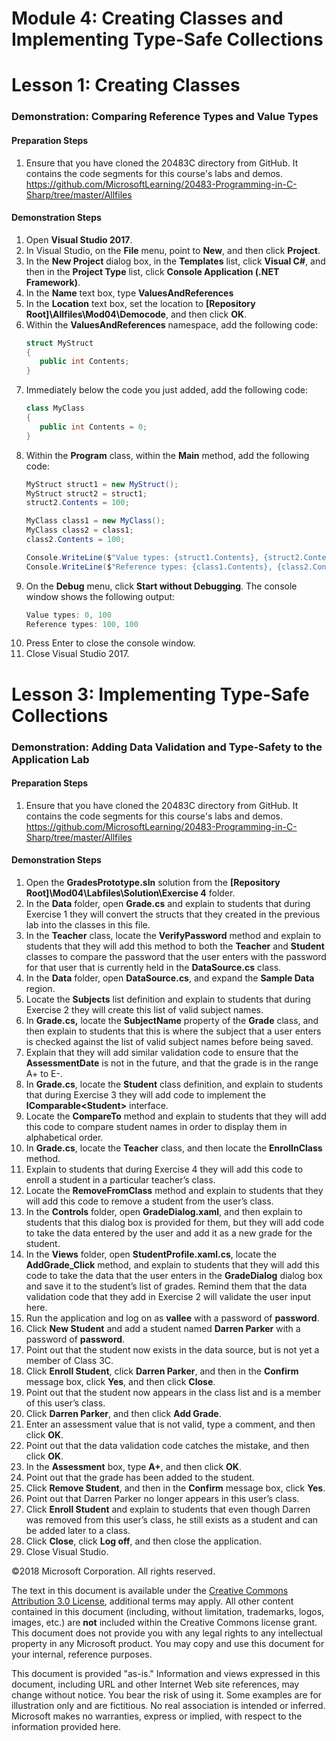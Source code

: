 # Module 4: Creating Classes and Implementing Type-Safe Collections

# Lesson 1: Creating Classes

### Demonstration: Comparing Reference Types and Value Types

#### Preparation Steps

1. Ensure that you have cloned the 20483C directory from GitHub. It contains the code segments for this course's labs and demos. https://github.com/MicrosoftLearning/20483-Programming-in-C-Sharp/tree/master/Allfiles

#### Demonstration Steps

1. Open **Visual Studio 2017**.
2. In Visual Studio, on the **File** menu, point to **New**, and then click
    **Project**.
3. In the **New Project** dialog box, in the **Templates** list, click **Visual
    C\#**, and then in the **Project Type** list, click **Console Application (.NET Framework)**.
4. In the **Name** text box, type **ValuesAndReferences**
5. In the **Location** text box, set the location to **[Repository Root]\\Allfiles\\Mod04\\Democode**,
    and then click **OK**.
6. Within the **ValuesAndReferences** namespace, add the following code:
    ```cs
    struct MyStruct
    {
       public int Contents;
    }
    ```
7.	Immediately below the code you just added, add the following code:
    ```cs
    class MyClass
    {
       public int Contents = 0;
    }
    ```
8.	Within the **Program** class, within the **Main** method, add the following code:
    ```cs
    MyStruct struct1 = new MyStruct();
    MyStruct struct2 = struct1;
    struct2.Contents = 100;

    MyClass class1 = new MyClass();
    MyClass class2 = class1;
    class2.Contents = 100;

    Console.WriteLine($"Value types: {struct1.Contents}, {struct2.Contents}");
    Console.WriteLine($"Reference types: {class1.Contents}, {class2.Contents}");
    ```
9.  On the **Debug** menu, click **Start without Debugging**. The console window
    shows the following output:
    ```cs
    Value types: 0, 100
    Reference types: 100, 100
    ```
10.	Press Enter to close the console window.
11.	Close Visual Studio 2017.



# Lesson 3: Implementing Type-Safe Collections

### Demonstration: Adding Data Validation and Type-Safety to the Application Lab

#### Preparation Steps

1. Ensure that you have cloned the 20483C directory from GitHub. It contains the code segments for this course's labs and demos. https://github.com/MicrosoftLearning/20483-Programming-in-C-Sharp/tree/master/Allfiles

#### Demonstration Steps

1. Open the **GradesPrototype.sln** solution from the
    **[Repository Root]\\Mod04\\Labfiles\\Solution\\Exercise 4** folder.
2. In the **Data** folder, open **Grade.cs** and explain to students that
    during Exercise 1 they will convert the structs that they created in the
    previous lab into the classes in this file.
3. In the **Teacher** class, locate the **VerifyPassword** method and explain
    to students that they will add this method to both the **Teacher** and
    **Student** classes to compare the password that the user enters with the
    password for that user that is currently held in the **DataSource.cs**
    class.
4. In the **Data** folder, open **DataSource.cs**, and expand the **Sample
    Data** region.
5. Locate the **Subjects** list definition and explain to students that during
    Exercise 2 they will create this list of valid subject names.
6. In **Grade.cs,** locate the **SubjectName** property of the **Grade** class,
    and then explain to students that this is where the subject that a user
    enters is checked against the list of valid subject names before being
    saved.
7. Explain that they will add similar validation code to ensure that the
    **AssessmentDate** is not in the future, and that the grade is in the range A+
    to E-.
8. In **Grade.cs**, locate the **Student** class definition, and explain to
    students that during Exercise 3 they will add code to implement the
    **IComparable\<Student\>** interface.
9. Locate the **CompareTo** method and explain to students that they will add
    this code to compare student names in order to display them in alphabetical
    order.
10. In **Grade.cs**, locate the **Teacher** class, and then locate the
    **EnrolInClass** method.
11. Explain to students that during Exercise 4 they will add this code to enroll
    a student in a particular teacher’s class.
12. Locate the **RemoveFromClass** method and explain to students that they will
    add this code to remove a student from the user’s class.
13. In the **Controls** folder, open **GradeDialog.xaml**, and then explain to
    students that this dialog box is provided for them, but they will add code
    to take the data entered by the user and add it as a new grade for the
    student.
14. In the **Views** folder, open **StudentProfile.xaml.cs**, locate the
    **AddGrade_Click** method, and explain to students that they will add this
    code to take the data that the user enters in the **GradeDialog** dialog box
    and save it to the student’s list of grades. Remind them that the data
    validation code that they add in Exercise 2 will validate the user input
    here.
15. Run the application and log on as **vallee** with a password of
    **password**.
16. Click **New Student** and add a student named **Darren Parker** with a
    password of **password**.
17. Point out that the student now exists in the data source, but is not yet a
    member of Class 3C.
18. Click **Enroll Student**, click **Darren Parker**, and then in the
    **Confirm** message box, click **Yes**, and then click **Close**.
19. Point out that the student now appears in the class list and is a member of
    this user’s class.
20. Click **Darren Parker**, and then click **Add Grade**.
21. Enter an assessment value that is not valid, type a comment, and then click
    **OK**.
22. Point out that the data validation code catches the mistake, and then click
    **OK**.
23. In the **Assessment** box, type **A+**, and then click **OK**.
24. Point out that the grade has been added to the student.
25. Click **Remove Student**, and then in the **Confirm** message box, click
    **Yes**.
26. Point out that Darren Parker no longer appears in this user’s class.
27. Click **Enroll Student** and explain to students that even though Darren was
    removed from this user’s class, he still exists as a student and can be
    added later to a class.
28. Click **Close**, click **Log off**, and then close the application.
29. Close Visual Studio.



©2018 Microsoft Corporation. All rights reserved.

The text in this document is available under the  [Creative Commons Attribution 3.0 License](https://creativecommons.org/licenses/by/3.0/legalcode), additional terms may apply. All other content contained in this document (including, without limitation, trademarks, logos, images, etc.) are  **not**  included within the Creative Commons license grant. This document does not provide you with any legal rights to any intellectual property in any Microsoft product. You may copy and use this document for your internal, reference purposes.

This document is provided &quot;as-is.&quot; Information and views expressed in this document, including URL and other Internet Web site references, may change without notice. You bear the risk of using it. Some examples are for illustration only and are fictitious. No real association is intended or inferred. Microsoft makes no warranties, express or implied, with respect to the information provided here.
